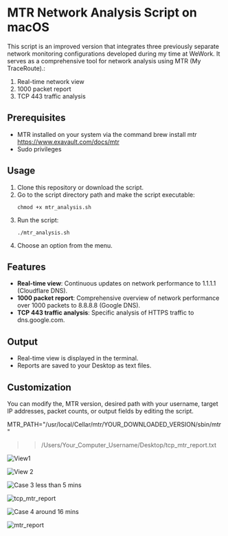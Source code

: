 # MTR Network Analysis Script on macOS

This script is an improved version that integrates three previously separate network monitoring configurations developed during my time at WeWork. It serves as a comprehensive tool for network analysis using MTR (My TraceRoute).:

1. Real-time network view
2. 1000 packet report
3. TCP 443 traffic analysis

## Prerequisites

- MTR installed on your system via the command brew install mtr https://www.exavault.com/docs/mtr
- Sudo privileges

## Usage

1. Clone this repository or download the script.
2. Go to the script directory path and make the script executable:
   ```
   chmod +x mtr_analysis.sh
   ```
3. Run the script:
   ```
   ./mtr_analysis.sh
   ```
4. Choose an option from the menu.

## Features

- **Real-time view**: Continuous updates on network performance to 1.1.1.1 (Cloudflare DNS).
- **1000 packet report**: Comprehensive overview of network performance over 1000 packets to 8.8.8.8 (Google DNS).
- **TCP 443 traffic analysis**: Specific analysis of HTTPS traffic to dns.google.com.

## Output

- Real-time view is displayed in the terminal.
- Reports are saved to your Desktop as text files.

## Customization

You can modify the, MTR version, desired path with your username, target IP addresses, packet counts, or output fields by editing the script.

MTR_PATH="/usr/local/Cellar/mtr/YOUR_DOWNLOADED_VERSION/sbin/mtr"
>> /Users/Your_Computer_Username/Desktop/tcp_mtr_report.txt

![View1](https://github.com/user-attachments/assets/81b4bb19-5096-4b3e-87b2-1aea6a884ea7)

![View 2](https://github.com/user-attachments/assets/22b0777d-92ac-46cb-ac97-6fb6197d5794)

![Case 3 less than 5 mins](https://github.com/user-attachments/assets/1ff83215-8be2-496c-b3f5-ecb2a8ba74be)

![tcp_mtr_report](https://github.com/user-attachments/assets/3142cf9a-5343-4bbf-87f2-02c02574d043)

![Case 4 around 16 mins](https://github.com/user-attachments/assets/17335af7-e070-420e-bc19-3e8d0ddfaa04)

![mtr_report](https://github.com/user-attachments/assets/ebd289fc-1965-4830-96a3-c289f85ce7a7)





